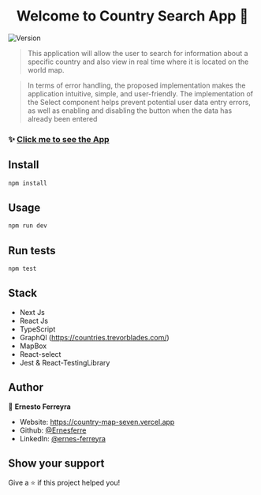 <h1 align="center">Welcome to Country Search App 👋</h1>
<p>
  <img alt="Version" src="https://img.shields.io/badge/version-0.1.0-blue.svg?cacheSeconds=2592000" />
</p>

> This application will allow the user to search for information about a specific country and also view in real time where it is located on the world map.

> In terms of error handling, the proposed implementation makes the application intuitive, simple, and user-friendly. The implementation of the Select component helps prevent potential user data entry errors, as well as enabling and disabling the button when the data has already been entered

### ✨ [Click me to see the App](https://country-map-seven.vercel.app/)

## Install

```sh
npm install
```

## Usage

```sh
npm run dev
```

## Run tests

```sh
npm test
```

## Stack

- Next Js
- React Js
- TypeScript
- GraphQl (https://countries.trevorblades.com/)
- MapBox
- React-select
- Jest & React-TestingLibrary

## Author

👤 **Ernesto Ferreyra**

* Website: https://country-map-seven.vercel.app
* Github: [@Ernesferre](https://github.com/Ernesferre)
* LinkedIn: [@ernes-ferreyra](https://linkedin.com/in/ernes-ferreyra)

## Show your support

Give a ⭐️ if this project helped you!